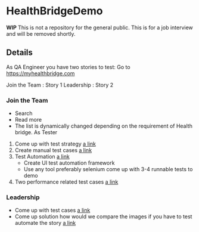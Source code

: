# HealthBridgeDemo

**WIP** This is not a repository for the general public.  This is for a job interview and will be removed shortly.

## Details

As QA Engineer you have two stories to test:
Go to  <https://myhealthbridge.com>

Join the Team : Story 1
Leadership : Story 2

### Join the Team

* Search
* Read more
* The list is dynamically changed depending on the requirement of Health bridge. As Tester

1. Come up with test strategy [a link](https://www.example.com/)
2. Create manual test cases [a link](https://www.example.com/)
3. Test Automation [a link](https://www.example.com/)
    * Create UI test automation framework
    * Use any tool preferably selenium come up with 3-4 runnable tests to demo
4. Two performance related test cases [a link](https://www.example.com/)

### Leadership

* Come up with test cases [a link](https://www.example.com/)
* Come up solution how would we compare the images if you have to test automate the story [a link](https://www.example.com/)
